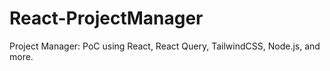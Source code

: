 # React-ProjectManager
Project Manager: PoC using React, React Query, TailwindCSS, Node.js, and more.
